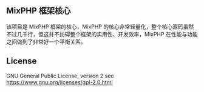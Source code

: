 ## MixPHP 框架核心

该项目是 MixPHP 框架的核心，MixPHP 的核心非常轻量化，整个核心源码虽然不过几千行，但这并不妨碍整个框架的实用性、开发效率，MixPHP 在性能与功能之间做到了非常好一个平衡关系。

## License

GNU General Public License, version 2 see https://www.gnu.org/licenses/gpl-2.0.html
